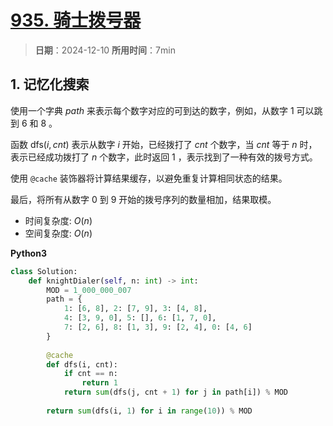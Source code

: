# [935. 骑士拨号器](https://leetcode.cn/problems/knight-dialer/description/)

> **日期**：2024-12-10
> **所用时间**：7min

## 1. 记忆化搜索

使用一个字典 $path$ 来表示每个数字对应的可到达的数字，例如，从数字 $1$ 可以跳到 $6$ 和 $8$ 。

函数 $\text{dfs}(i, cnt)$ 表示从数字 $i$ 开始，已经拨打了 $cnt$ 个数字，当 $cnt$ 等于 $n$ 时，表示已经成功拨打了 $n$ 个数字，此时返回 $1$ ，表示找到了一种有效的拨号方式。

使用 `@cache` 装饰器将计算结果缓存，以避免重复计算相同状态的结果。

最后，将所有从数字 $0$ 到 $9$ 开始的拨号序列的数量相加，结果取模。

- 时间复杂度: $O(n)$
- 空间复杂度: $O(n)$

**Python3**

```python
class Solution:
    def knightDialer(self, n: int) -> int:
        MOD = 1_000_000_007
        path = {
            1: [6, 8], 2: [7, 9], 3: [4, 8],
            4: [3, 9, 0], 5: [], 6: [1, 7, 0],
            7: [2, 6], 8: [1, 3], 9: [2, 4], 0: [4, 6]
        }
        
        @cache
        def dfs(i, cnt):
            if cnt == n:
                return 1
            return sum(dfs(j, cnt + 1) for j in path[i]) % MOD
        
        return sum(dfs(i, 1) for i in range(10)) % MOD
```